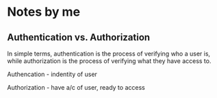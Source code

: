 # Notes by me
## Authentication vs. Authorization
<p>In simple terms, authentication is the process of verifying who a user is, while authorization is the process of verifying what they have access to.</p>
<p>Authencation - indentity of user</p>
<p>Authorization - have a/c of user, ready to access</p>

